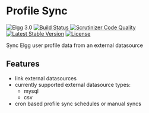 Profile Sync
============

![Elgg 3.0](https://img.shields.io/badge/Elgg-3.0-green.svg)
[![Build Status](https://scrutinizer-ci.com/g/ColdTrick/profile_sync/badges/build.png?b=master)](https://scrutinizer-ci.com/g/ColdTrick/profile_sync/build-status/master)
[![Scrutinizer Code Quality](https://scrutinizer-ci.com/g/ColdTrick/profile_sync/badges/quality-score.png?b=master)](https://scrutinizer-ci.com/g/ColdTrick/profile_sync/?branch=master)
[![Latest Stable Version](https://poser.pugx.org/coldtrick/profile_sync/v/stable.svg)](https://packagist.org/packages/coldtrick/profile_sync)
[![License](https://poser.pugx.org/coldtrick/profile_sync/license.svg)](https://packagist.org/packages/coldtrick/profile_sync)

Sync Elgg user profile data from an external datasource

Features
--------

- link external datasources
- currently supported external datasource types:
	- mysql
	- csv
- cron based profile sync schedules or manual syncs
